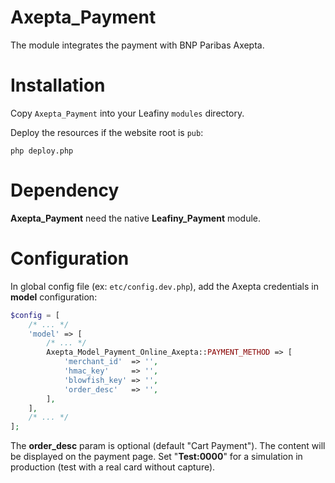 # Axepta_Payment

The module integrates the payment with BNP Paribas Axepta.

# Installation

Copy `Axepta_Payment` into your Leafiny `modules` directory.

Deploy the resources if the website root is `pub`:

```
php deploy.php
```

# Dependency

**Axepta_Payment** need the native **Leafiny_Payment** module.

# Configuration

In global config file (ex: `etc/config.dev.php`), add the Axepta credentials in **model** configuration:

```php
$config = [
    /* ... */
    'model' => [
        /* ... */
        Axepta_Model_Payment_Online_Axepta::PAYMENT_METHOD => [
            'merchant_id'  => '',
            'hmac_key'     => '',
            'blowfish_key' => '',
            'order_desc'   => '',
        ],
    ],
    /* ... */
];
```

The **order_desc** param is optional (default "Cart Payment"). The content will be displayed on the payment page. Set "**Test:0000**" for a simulation in production (test with a real card without capture).
